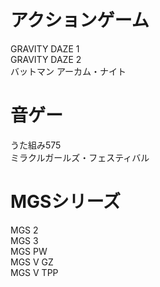 # アクションゲーム
GRAVITY DAZE 1  
GRAVITY DAZE 2  
バットマン アーカム・ナイト  

# 音ゲー
うた組み575  
ミラクルガールズ・フェスティバル  

# MGSシリーズ
MGS 2  
MGS 3  
MGS PW  
MGS V GZ  
MGS V TPP  